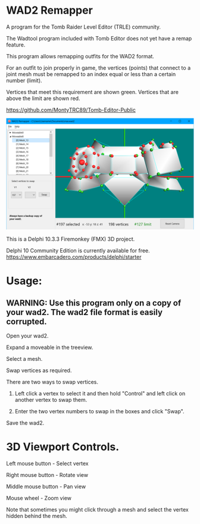 # WAD2 Remapper
A program for the Tomb Raider Level Editor (TRLE) community.

The Wadtool program included with Tomb Editor does not yet have a remap feature.

This program allows remapping outfits for the WAD2 format.

For an outfit to join properly in game, the vertices (points) that connect to a joint mesh must be remapped to an index equal or less than a certain number (limit).

Vertices that meet this requirement are shown green. Vertices that are above the limit are shown red.

https://github.com/MontyTRC89/Tomb-Editor-Public

![Screenshot](./Screenshot.png)

This is a Delphi 10.3.3 Firemonkey (FMX) 3D project.

Delphi 10 Community Edition is currently available for free.
https://www.embarcadero.com/products/delphi/starter

# Usage:

## WARNING: Use this program only on a copy of your wad2. The wad2 file format is easily corrupted.

Open your wad2.

Expand a moveable in the treeview.

Select a mesh.

Swap vertices as required.

There are two ways to swap vertices.

1) Left click a vertex to select it and then hold "Control" and left click on
   another vertex to swap them.

2) Enter the two vertex numbers to swap in the boxes and click "Swap".

Save the wad2.

# 3D Viewport Controls.

Left mouse button - Select vertex

Right mouse button - Rotate view

Middle mouse button - Pan view

Mouse wheel - Zoom view

Note that sometimes you might click through a mesh and select the vertex hidden
behind the mesh.

